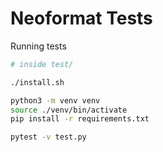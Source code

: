 # Neoformat Tests

Running tests

```bash
# inside test/

./install.sh

python3 -m venv venv
source ./venv/bin/activate
pip install -r requirements.txt

pytest -v test.py
```
